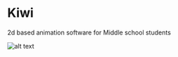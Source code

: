 # Kiwi
2d based animation software for Middle school students

![alt text](https://cdn1.imggmi.com/uploads/2019/9/17/31d4813406d82f6759de6a7fbdd6d55e-full.png)
